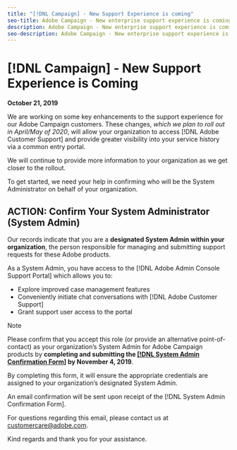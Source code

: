 ```yaml
---
title: "[!DNL Campaign] - New Support Experience is coming"
seo-title: Adobe Campaign - New enterprise support experience is coming
description: Adobe Campaign - New enterprise support experience is coming
seo-description: Adobe Campaign - New enterprise support experience is coming
---
```


# [!DNL Campaign] - New Support Experience is Coming

**October 21, 2019**

We are working on some key enhancements to the support experience for our Adobe Campaign customers. These changes, *which we plan to roll out in April/May of 2020*, will allow your organization to access [!DNL Adobe Customer Support] and provide greater visibility into your service history via a common entry portal.  

We will continue to provide more information to your organization as we get closer to the rollout.  

To get started, we need your help in confirming who will be the System Administrator on behalf of your organization. 

## ACTION: Confirm Your System Administrator (System Admin) 

Our records indicate that you are a **designated System Admin within your organization**, the person responsible for managing and submitting support requests for these Adobe products.  

As a System Admin, you have access to the [!DNL Adobe Admin Console Support Portal] which allows you to: 

* Explore improved case management features 
* Conveniently initiate chat conversations with [!DNL Adobe Customer Support] 
* Grant support user access to the portal 

>[!NOTE]
>
>Please confirm that you accept this role (or provide an alternative point-of-contact) as your organization’s System Admin for Adobe Campaign products by **completing and submitting the [[!DNL System Admin Confirmation Form]](https://adobe.allegiancetech.com/cgi-bin/qwebcorporate.dll?idx=SSSVH6) by November 4, 2019**.
>
>By completing this form, it will ensure the appropriate credentials are assigned to your organization’s designated System Admin.  

An email confirmation will be sent upon receipt of the [!DNL System Admin Confirmation Form].  

For questions regarding this email, please contact us at customercare@adobe.com. 

Kind regards and thank you for your assistance. 
